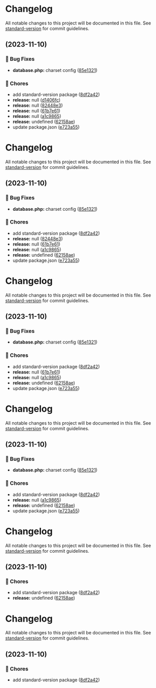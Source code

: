 # Changelog

All notable changes to this project will be documented in this file. See [standard-version](https://github.com/conventional-changelog/standard-version) for commit guidelines.

##  (2023-11-10)


### 🐛 Bug Fixes

* **database.php:** charset config ([85e1321](https://github.com/yanrodrigues205/LibrarySystem-Laravel/commit/85e1321059eb73e25a5173d5d406939b180b6271))


### 🚚 Chores

* add standard-version package ([8df2a42](https://github.com/yanrodrigues205/LibrarySystem-Laravel/commit/8df2a42cf2acf5460c1f978493468a838efd230d))
* **release:** null ([d1406fc](https://github.com/yanrodrigues205/LibrarySystem-Laravel/commit/d1406fc6ee74378e403dce06f6ff314743c3ddaa))
* **release:** null ([82448e3](https://github.com/yanrodrigues205/LibrarySystem-Laravel/commit/82448e313424fed530162ed2d8eee3f1f23b7b42))
* **release:** null ([61b7e61](https://github.com/yanrodrigues205/LibrarySystem-Laravel/commit/61b7e61c73828351f84a638692c3de637acc0b5c))
* **release:** null ([a1c9865](https://github.com/yanrodrigues205/LibrarySystem-Laravel/commit/a1c98654e40ab3a23c26f43ed47bd916033878b9))
* **release:** undefined ([62158ae](https://github.com/yanrodrigues205/LibrarySystem-Laravel/commit/62158ae7bfd68b82307a9f571f7f45b1a8709f89))
* update package.json ([e723a55](https://github.com/yanrodrigues205/LibrarySystem-Laravel/commit/e723a5531202f5dd683829a04eef14360f704555))

# Changelog

All notable changes to this project will be documented in this file. See [standard-version](https://github.com/conventional-changelog/standard-version) for commit guidelines.

##  (2023-11-10)


### 🐛 Bug Fixes

* **database.php:** charset config ([85e1321](https://github.com/yanrodrigues205/LibrarySystem-Laravel/commit/85e1321059eb73e25a5173d5d406939b180b6271))


### 🚚 Chores

* add standard-version package ([8df2a42](https://github.com/yanrodrigues205/LibrarySystem-Laravel/commit/8df2a42cf2acf5460c1f978493468a838efd230d))
* **release:** null ([82448e3](https://github.com/yanrodrigues205/LibrarySystem-Laravel/commit/82448e313424fed530162ed2d8eee3f1f23b7b42))
* **release:** null ([61b7e61](https://github.com/yanrodrigues205/LibrarySystem-Laravel/commit/61b7e61c73828351f84a638692c3de637acc0b5c))
* **release:** null ([a1c9865](https://github.com/yanrodrigues205/LibrarySystem-Laravel/commit/a1c98654e40ab3a23c26f43ed47bd916033878b9))
* **release:** undefined ([62158ae](https://github.com/yanrodrigues205/LibrarySystem-Laravel/commit/62158ae7bfd68b82307a9f571f7f45b1a8709f89))
* update package.json ([e723a55](https://github.com/yanrodrigues205/LibrarySystem-Laravel/commit/e723a5531202f5dd683829a04eef14360f704555))

# Changelog

All notable changes to this project will be documented in this file. See [standard-version](https://github.com/conventional-changelog/standard-version) for commit guidelines.

##  (2023-11-10)


### 🐛 Bug Fixes

* **database.php:** charset config ([85e1321](https://github.com/yanrodrigues205/LibrarySystem-Laravel/commit/85e1321059eb73e25a5173d5d406939b180b6271))


### 🚚 Chores

* add standard-version package ([8df2a42](https://github.com/yanrodrigues205/LibrarySystem-Laravel/commit/8df2a42cf2acf5460c1f978493468a838efd230d))
* **release:** null ([61b7e61](https://github.com/yanrodrigues205/LibrarySystem-Laravel/commit/61b7e61c73828351f84a638692c3de637acc0b5c))
* **release:** null ([a1c9865](https://github.com/yanrodrigues205/LibrarySystem-Laravel/commit/a1c98654e40ab3a23c26f43ed47bd916033878b9))
* **release:** undefined ([62158ae](https://github.com/yanrodrigues205/LibrarySystem-Laravel/commit/62158ae7bfd68b82307a9f571f7f45b1a8709f89))
* update package.json ([e723a55](https://github.com/yanrodrigues205/LibrarySystem-Laravel/commit/e723a5531202f5dd683829a04eef14360f704555))

# Changelog

All notable changes to this project will be documented in this file. See [standard-version](https://github.com/conventional-changelog/standard-version) for commit guidelines.

##  (2023-11-10)


### 🐛 Bug Fixes

* **database.php:** charset config ([85e1321](https://github.com/yanrodrigues205/LibrarySystem-Laravel/commit/85e1321059eb73e25a5173d5d406939b180b6271))


### 🚚 Chores

* add standard-version package ([8df2a42](https://github.com/yanrodrigues205/LibrarySystem-Laravel/commit/8df2a42cf2acf5460c1f978493468a838efd230d))
* **release:** null ([a1c9865](https://github.com/yanrodrigues205/LibrarySystem-Laravel/commit/a1c98654e40ab3a23c26f43ed47bd916033878b9))
* **release:** undefined ([62158ae](https://github.com/yanrodrigues205/LibrarySystem-Laravel/commit/62158ae7bfd68b82307a9f571f7f45b1a8709f89))
* update package.json ([e723a55](https://github.com/yanrodrigues205/LibrarySystem-Laravel/commit/e723a5531202f5dd683829a04eef14360f704555))

# Changelog

All notable changes to this project will be documented in this file. See [standard-version](https://github.com/conventional-changelog/standard-version) for commit guidelines.

##  (2023-11-10)


### 🚚 Chores

* add standard-version package ([8df2a42](https://github.com/yanrodrigues205/LibrarySystem-Laravel/commit/8df2a42cf2acf5460c1f978493468a838efd230d))
* **release:** undefined ([62158ae](https://github.com/yanrodrigues205/LibrarySystem-Laravel/commit/62158ae7bfd68b82307a9f571f7f45b1a8709f89))

# Changelog

All notable changes to this project will be documented in this file. See [standard-version](https://github.com/conventional-changelog/standard-version) for commit guidelines.

##  (2023-11-10)


### 🚚 Chores

* add standard-version package ([8df2a42](https://github.com/yanrodrigues205/LibrarySystem-Laravel/commit/8df2a42cf2acf5460c1f978493468a838efd230d))
